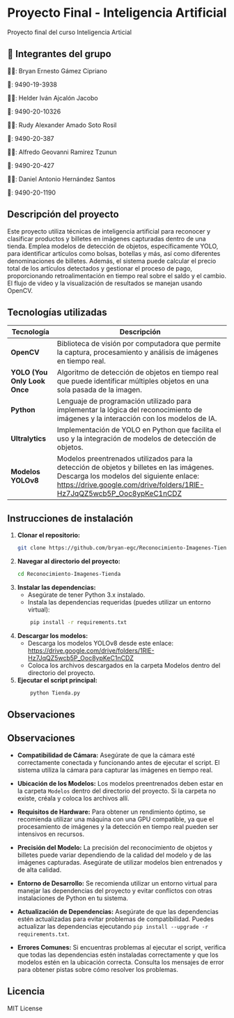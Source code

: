 
# Proyecto Final - Inteligencia Artificial

Proyecto final del curso Inteligencia Articial

## 🚀 Integrantes del grupo

🙍‍♂️: Bryan Ernesto Gámez Cipriano

🪪: 9490-19-3938

🙍‍♂️: Helder Iván Ajcalón Jacobo

🪪: 9490-20-10326

🙍‍♂️: Rudy Alexander Amado Soto Rosil

🪪: 9490-20-387

🙍‍♂️: Alfredo Geovanni Ramirez Tzunun

🪪: 9490-20-427

🙍‍♂️: Daniel Antonio Hernández Santos

🪪: 9490-20-1190

## Descripción del proyecto

Este proyecto utiliza técnicas de inteligencia artificial para reconocer y clasificar productos y billetes en imágenes capturadas dentro de una tienda. Emplea modelos de detección de objetos, específicamente YOLO, para identificar artículos como bolsas, botellas y más, así como diferentes denominaciones de billetes. Además, el sistema puede calcular el precio total de los artículos detectados y gestionar el proceso de pago, proporcionando retroalimentación en tiempo real sobre el saldo y el cambio. El flujo de video y la visualización de resultados se manejan usando OpenCV.

## Tecnologías utilizadas

| Tecnología        | Descripción                                                                                         |
|-------------------|-----------------------------------------------------------------------------------------------------|
| **OpenCV**       | Biblioteca de visión por computadora que permite la captura, procesamiento y análisis de imágenes en tiempo real.                |
| **YOLO (You Only Look Once**    | Algoritmo de detección de objetos en tiempo real que puede identificar múltiples objetos en una sola pasada de la imagen.   |
| **Python** | Lenguaje de programación utilizado para implementar la lógica del reconocimiento de imágenes y la interacción con los modelos de IA.                                           |
| **Ultralytics**      | Implementación de YOLO en Python que facilita el uso y la integración de modelos de detección de objetos.                    |
| **Modelos YOLOv8**       | Modelos preentrenados utilizados para la detección de objetos y billetes en las imágenes. Descarga los modelos del siguiente enlace: https://drive.google.com/drive/folders/1RlE-Hz7JqQZ5wcb5P_Ooc8ypKeC1nCDZ|

## Instrucciones de instalación

1. **Clonar el repositorio:**
   ```bash
   git clone https://github.com/bryan-egc/Reconocimiento-Imagenes-Tienda.git. 

2. **Navegar al directorio del proyecto:**
    ```bash
    cd Reconocimiento-Imagenes-Tienda 
3. **Instalar las dependencias:**
    - Asegúrate de tener Python 3.x instalado.
    - Instala las dependencias requeridas (puedes utilizar un entorno virtual):
    ```bash
        pip install -r requirements.txt
4. **Descargar los modelos:**
    - Descarga los modelos YOLOv8 desde este enlace: https://drive.google.com/drive/folders/1RlE-Hz7JqQZ5wcb5P_Ooc8ypKeC1nCDZ
    - Coloca los archivos descargados en la carpeta Modelos dentro del directorio del proyecto.
5. **Ejecutar el script principal:**
    ```bash
        python Tienda.py

## Observaciones

## Observaciones

- **Compatibilidad de Cámara:** Asegúrate de que la cámara esté correctamente conectada y funcionando antes de ejecutar el script. El sistema utiliza la cámara para capturar las imágenes en tiempo real.

- **Ubicación de los Modelos:** Los modelos preentrenados deben estar en la carpeta `Modelos` dentro del directorio del proyecto. Si la carpeta no existe, créala y coloca los archivos allí.

- **Requisitos de Hardware:** Para obtener un rendimiento óptimo, se recomienda utilizar una máquina con una GPU compatible, ya que el procesamiento de imágenes y la detección en tiempo real pueden ser intensivos en recursos.

- **Precisión del Modelo:** La precisión del reconocimiento de objetos y billetes puede variar dependiendo de la calidad del modelo y de las imágenes capturadas. Asegúrate de utilizar modelos bien entrenados y de alta calidad.

- **Entorno de Desarrollo:** Se recomienda utilizar un entorno virtual para manejar las dependencias del proyecto y evitar conflictos con otras instalaciones de Python en tu sistema.

- **Actualización de Dependencias:** Asegúrate de que las dependencias estén actualizadas para evitar problemas de compatibilidad. Puedes actualizar las dependencias ejecutando `pip install --upgrade -r requirements.txt`.

- **Errores Comunes:** Si encuentras problemas al ejecutar el script, verifica que todas las dependencias estén instaladas correctamente y que los modelos estén en la ubicación correcta. Consulta los mensajes de error para obtener pistas sobre cómo resolver los problemas.


## Licencia

MIT License
